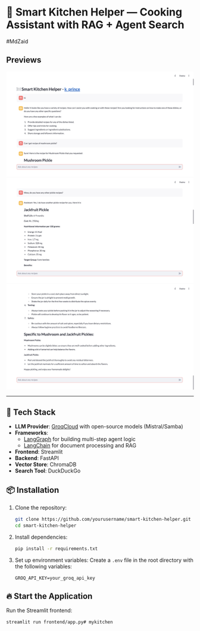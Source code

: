 # 🧠 Smart Kitchen Helper — Cooking Assistant with RAG + Agent Search
#MdZaid 

## **Previews**
![1](previews/ss1.png)
![2](previews/ss2.png)
![3](previews/ss3.png)

---

## 🔧 Tech Stack

- **LLM Provider**: [GroqCloud](https://console.groq.com/) with open-source models (Mistral/Samba)
- **Frameworks**: 
  - [LangGraph](https://docs.langchain.com/langgraph/) for building multi-step agent logic
  - [LangChain](https://www.langchain.com/) for document processing and RAG
- **Frontend**: Streamlit
- **Backend**: FastAPI
- **Vector Store**: ChromaDB
- **Search Tool**: DuckDuckGo

## 📦 Installation

1. Clone the repository:
   ```bash
   git clone https://github.com/yourusername/smart-kitchen-helper.git
   cd smart-kitchen-helper
   ```
2. Install dependencies:
   ```bash
   pip install -r requirements.txt
   ```
3. Set up environment variables:
   Create a `.env` file in the root directory with the following variables:
   ```env
   GROQ_API_KEY=your_groq_api_key
   ```  

## 🔥 Start the Application

Run the Streamlit frontend:
```bash
streamlit run frontend/app.py# mykitchen
